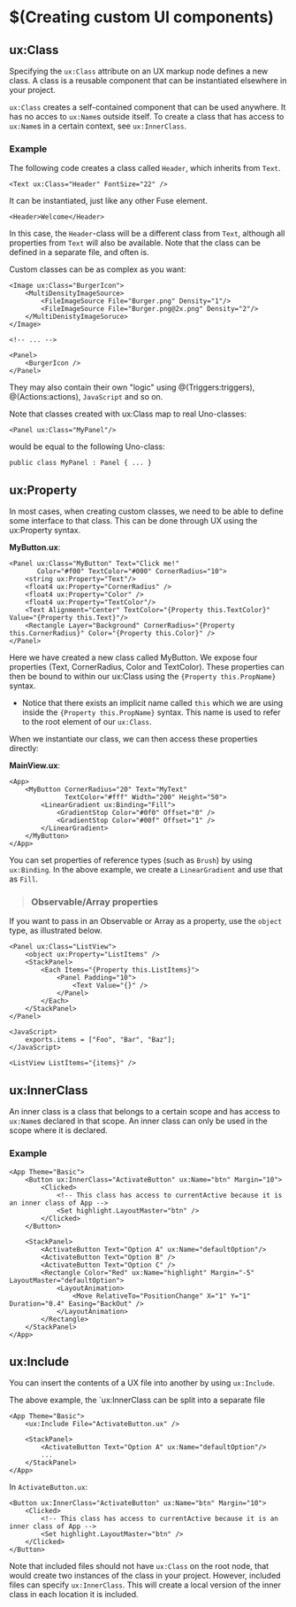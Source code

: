 # $(Creating custom UI components)

## ux:Class

Specifying the `ux:Class` attribute on an UX markup node defines a new class. A class is a reusable component that can be instantiated elsewhere in your project.

`ux:Class` creates a self-contained component that can be used anywhere. It has no acces to `ux:Name`s outside itself. To create a class that has access to `ux:Name`s in a certain context, see `ux:InnerClass`.

### Example

The following code creates a class called `Header`, which inherits from `Text`.

```
<Text ux:Class="Header" FontSize="22" />
```

It can be instantiated, just like any other Fuse element.

```
<Header>Welcome</Header>
```

In this case, the `Header`-class will be a different class from `Text`, although all properties from `Text` will also be available. Note that the class can be defined in a separate file, and often is.

Custom classes can be as complex as you want:

```
<Image ux:Class="BurgerIcon">
	<MultiDensityImageSource>
		<FileImageSource File="Burger.png" Density="1"/>
		<FileImageSource File="Burger.png@2x.png" Density="2"/>
	</MultiDenistyImageSoruce>
</Image>

<!-- ... -->

<Panel>
	<BurgerIcon />
</Panel>
```

They may also contain their own "logic" using @(Triggers:triggers), @(Actions:actions), `JavaScript` and so on.

Note that classes created with ux:Class map to real Uno-classes:

```
<Panel ux:Class="MyPanel"/>
```

would be equal to the following Uno-class:

```
public class MyPanel : Panel { ... }
```

## ux:Property

In most cases, when creating custom classes, we need to be able to define some interface to that class. This can be done through UX using the ux:Property syntax.

__MyButton.ux__:

```
<Panel ux:Class="MyButton" Text="Click me!"
	   Color="#f00" TextColor="#000" CornerRadius="10">
	<string ux:Property="Text"/>
	<float4 ux:Property="CornerRadius" />
	<float4 ux:Property="Color" />
	<float4 ux:Property="TextColor"/>
	<Text Alignment="Center" TextColor="{Property this.TextColor}" Value="{Property this.Text}"/>
	<Rectangle Layer="Background" CornerRadius="{Property this.CornerRadius}" Color="{Property this.Color}" />
</Panel>
```

Here we have created a new class called MyButton. We expose four properties (Text, CornerRadius, Color and TextColor). These properties can then be bound to within our ux:Class using the `{Property this.PropName}` syntax.

* Notice that there exists an implicit name called `this` which we are using inside the `{Property this.PropName}` syntax. This name is used to refer to the root element of our `ux:Class`.

When we instantiate our class, we can then access these properties directly:

__MainView.ux__:

```
<App>
	<MyButton CornerRadius="20" Text="MyText"
	          TextColor="#fff" Width="200" Height="50">
		<LinearGradient ux:Binding="Fill">
			<GradientStop Color="#0f0" Offset="0" />
			<GradientStop Color="#00f" Offset="1" />
	    </LinearGradient>
	</MyButton>
</App>
```

You can set properties of reference types (such as `Brush`) by using `ux:Binding`. In the above example, we create a `LinearGradient` and use that as `Fill`.

> ### Observable/Array properties

If you want to pass in an Observable or Array as a property, use the `object` type, as illustrated below.

```
<Panel ux:Class="ListView">
	<object ux:Property="ListItems" />
	<StackPanel>
		<Each Items="{Property this.ListItems}">
			<Panel Padding="10">
				<Text Value="{}" />
			</Panel>
		</Each>
	</StackPanel>
</Panel>

<JavaScript>
	exports.items = ["Foo", "Bar", "Baz"];
</JavaScript>

<ListView ListItems="{items}" />
```

## ux:InnerClass

An inner class is a class that belongs to a certain scope and has access to `ux:Name`s declared in that scope. An inner class can only be used in the scope where it is declared.

### Example

	<App Theme="Basic">
		<Button ux:InnerClass="ActivateButton" ux:Name="btn" Margin="10">
			<Clicked>
				<!-- This class has access to currentActive because it is an inner class of App -->
				<Set highlight.LayoutMaster="btn" />
			</Clicked>
		</Button>

		<StackPanel>
			<ActivateButton Text="Option A" ux:Name="defaultOption"/>
			<ActivateButton Text="Option B" />
			<ActivateButton Text="Option C" />
			<Rectangle Color="Red" ux:Name="highlight" Margin="-5" LayoutMaster="defaultOption">
				<LayoutAnimation>
					<Move RelativeTo="PositionChange" X="1" Y="1" Duration="0.4" Easing="BackOut" />
				</LayoutAnimation>
			</Rectangle>
		</StackPanel>
	</App>


## ux:Include

You can insert the contents of a UX file into another by using `ux:Include`.

The above example, the `ux:InnerClass can be split into a separate file


	<App Theme="Basic">
		<ux:Include File="ActivateButton.ux" />

		<StackPanel>
			<ActivateButton Text="Option A" ux:Name="defaultOption"/>
			...
		</StackPanel>
	</App>

In `ActivateButton.ux`:

	<Button ux:InnerClass="ActivateButton" ux:Name="btn" Margin="10">
		<Clicked>
			<!-- This class has access to currentActive because it is an inner class of App -->
			<Set highlight.LayoutMaster="btn" />
		</Clicked>
	</Button>

Note that included files should not have `ux:Class` on the root node, that would create two instances of the class in your project. However, included files can specify `ux:InnerClass`. This will create a local version of the inner class in each location it is included.
